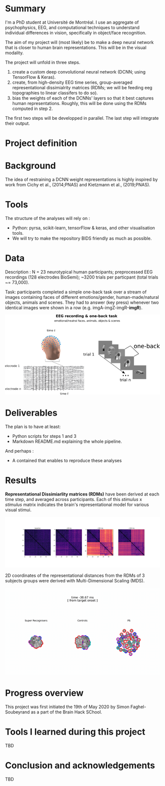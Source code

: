 # Summary

I'm a PhD student at Université de Montréal. I use an aggregate of psychophysics, EEG, and computational techniques to understand individual differences in vision, specifically in object/face recognition.


The aim of my project will (most likely) be to make a deep neural network that is closer to human brain representations. This will be in the visual modality.

 
The project will unfold in three steps. 

1) create a custom deep convolutional neural network (DCNN; using  TensorFlow & Keras).
2) create, from high-density EEG time series, group-averaged representational dissimialrity matrices (RDMs; we will be feeding eeg topographies to linear classifers to do so).
3) bias the weights of each of the DCNNs' layers so that it best captures human representations. Roughly, this will be done using the RDMs computed in step 2. 

The first two steps will be developped in parallel. The last step will integrate their output.

# Project definition
# Background

The idea of restraining a DCNN  weight representations is highly inspired by work from Cichy et al., (2014;PNAS) and Kietzmann et al., (2019;PNAS).


# Tools

The structure of the analyses will rely on :

- Python: pyrsa, scikit-learn, tensorFlow & keras, and other visualisation tools.
- We will try to make the repository BIDS friendly as much as possible.

# Data

Description : N = 23 neurotypical human participants; preprocessed EEG recordings (128 electrodes BioSemi); 
~3200 trials per particpant (total trials ~= 73,000).

Task: participants completed a simple one-back task over a stream of images containing faces of different emotions/gender, human-made/natural objects, animals and scenes.
They had to answer (key press) whenever two identical images were shown in a row (e.g. imgA-imgZ-imgR-**imgR**).

![alt text](methods_eeg_oneback.png)


# Deliverables

The plan is to have at least: 


- Python scripts for steps 1 and 3
- Markdown README.md explaining the whole pipeline.

And perhaps :

- A contained that enables to reproduce these analyses


# Results

**Representational Dissimiarlity matrices (RDMs)** have been derived at each time step, and averaged across participants. 
Each of this *stimulus* x *stimulus* matrix indicates the brain's representational model for various visual stimui.

![alt text](rdms_avg_timecourse.png)


2D coordinates of the representational distances from the RDMs of 3 subjects groups were derived with Multi-Dimensional Scaling (MDS).


![alt text](eeg-rsa-mds.gif)





# Progress overview
 This project was first initiated the 19th of May 2020 by Simon Faghel-Soubeyrand as a part of the Brain Hack SChool.


# Tools I learned during this project
 TBD
# Conclusion and acknowledgements
 TBD
